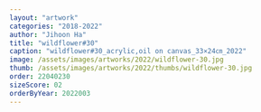 ```yaml
---
layout: "artwork"
categories: "2018-2022"
author: "Jihoon Ha"
title: "wildflower#30"
caption: "wildflower#30_acrylic,oil on canvas_33×24㎝_2022"
image: /assets/images/artworks/2022/wildflower-30.jpg
thumb: /assets/images/artworks/2022/thumbs/wildflower-30.jpg
order: 22040230
sizeScore: 02
orderByYear: 2022003
---
```

